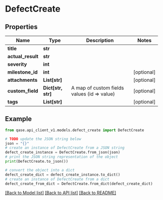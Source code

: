 # DefectCreate


## Properties

Name | Type | Description | Notes
------------ | ------------- | ------------- | -------------
**title** | **str** |  | 
**actual_result** | **str** |  | 
**severity** | **int** |  | 
**milestone_id** | **int** |  | [optional] 
**attachments** | **List[str]** |  | [optional] 
**custom_field** | **Dict[str, str]** | A map of custom fields values (id &#x3D;&gt; value) | [optional] 
**tags** | **List[str]** |  | [optional] 

## Example

```python
from qase.api_client_v1.models.defect_create import DefectCreate

# TODO update the JSON string below
json = "{}"
# create an instance of DefectCreate from a JSON string
defect_create_instance = DefectCreate.from_json(json)
# print the JSON string representation of the object
print(DefectCreate.to_json())

# convert the object into a dict
defect_create_dict = defect_create_instance.to_dict()
# create an instance of DefectCreate from a dict
defect_create_from_dict = DefectCreate.from_dict(defect_create_dict)
```
[[Back to Model list]](../README.md#documentation-for-models) [[Back to API list]](../README.md#documentation-for-api-endpoints) [[Back to README]](../README.md)


